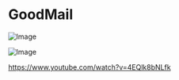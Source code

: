 # GoodMail

![Image](https://github.com/user-attachments/assets/f81596f3-2156-40bd-b3b1-ac5d141d59cf)

![Image](https://github.com/user-attachments/assets/e6a956dd-6536-4f0a-850b-384431c9c982)

https://www.youtube.com/watch?v=4EQlk8bNLfk
